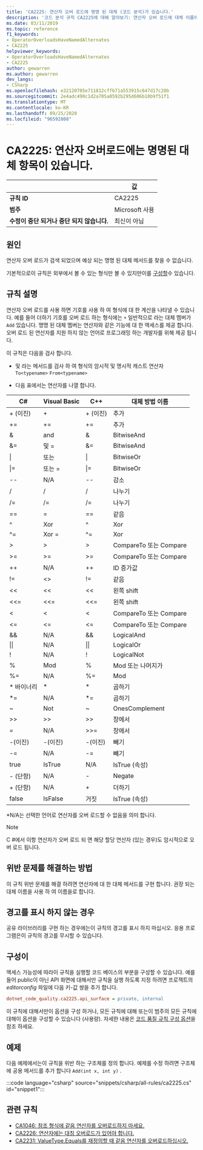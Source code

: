 ```yaml
---
title: 'CA2225: 연산자 오버 로드에 명명 된 대체 (코드 분석)가 있습니다.'
description: '코드 분석 규칙 CA2225에 대해 알아보기: 연산자 오버 로드에 대체 이름이 있습니다.'
ms.date: 03/11/2019
ms.topic: reference
f1_keywords:
- OperatorOverloadsHaveNamedAlternates
- CA2225
helpviewer_keywords:
- OperatorOverloadsHaveNamedAlternates
- CA2225
author: gewarren
ms.author: gewarren
dev_langs:
- CSharp
ms.openlocfilehash: e32120705e711812cffb71a553915c647d17c20b
ms.sourcegitcommit: 2e4adc490c1d2a705a0592b295d606b10b9f51f1
ms.translationtype: MT
ms.contentlocale: ko-KR
ms.lasthandoff: 09/25/2020
ms.locfileid: "96592808"
---
```

# <a name="ca2225-operator-overloads-have-named-alternates"></a>CA2225: 연산자 오버로드에는 명명된 대체 항목이 있습니다.

| | 값 |
|-|-|
| **규칙 ID** |CA2225|
| **범주** |Microsoft 사용|
| **수정이 중단 되거나 중단 되지 않습니다.** |최신이 아님|

## <a name="cause"></a>원인

연산자 오버 로드가 검색 되었으며 예상 되는 명명 된 대체 메서드를 찾을 수 없습니다.

기본적으로이 규칙은 외부에서 볼 수 있는 형식만 볼 수 있지만이를 [구성할](#configurability)수 있습니다.

## <a name="rule-description"></a>규칙 설명

연산자 오버 로드를 사용 하면 기호를 사용 하 여 형식에 대 한 계산을 나타낼 수 있습니다. 예를 들어 더하기 기호를 오버 로드 하는 형식에는 `+` 일반적으로 라는 대체 멤버가 `Add` 있습니다. 명명 된 대체 멤버는 연산자와 같은 기능에 대 한 액세스를 제공 합니다. 오버 로드 된 연산자를 지원 하지 않는 언어로 프로그래밍 하는 개발자를 위해 제공 됩니다.

이 규칙은 다음을 검사 합니다.

- 및 라는 메서드를 검사 하 여 형식의 암시적 및 명시적 캐스트 연산자 `To<typename>` `From<typename>`

- 다음 표에서는 연산자를 나열 합니다.

|C#|Visual Basic|C++|대체 방법 이름|
|-|-|-|-|
|+ (이진)|+|+ (이진)|추가|
|+=|+=|+=|추가|
|&|and|&|BitwiseAnd|
|&=|및 =|&=|BitwiseAnd|
|&#124;|또는|&#124;|BitwiseOr|
|&#124;=|또는 =|&#124;=|BitwiseOr|
|--|N/A|--|감소|
|/|/|/|나누기|
|/=|/=|/=|나누기|
|==|=|==|같음|
|^|Xor|^|Xor|
|^=|Xor =|^=|Xor|
|>|>|>|CompareTo 또는 Compare|
|>=|>=|>=|CompareTo 또는 Compare|
|++|N/A|++|ID 증가값|
|!=|<>|!=|같음|
|<<|<<|<<|왼쪽 shift|
|<<=|<<=|<<=|왼쪽 shift|
|<|<|<|CompareTo 또는 Compare|
|<=|<=|\<=|CompareTo 또는 Compare|
|&&|N/A|&&|LogicalAnd|
|&#124;&#124;|N/A|&#124;&#124;|LogicalOr|
|!|N/A|!|LogicalNot|
|%|Mod|%|Mod 또는 나머지가|
|%=|N/A|%=|Mod|
|\* 바이너리|\*|\*|곱하기|
|\*=|N/A|\*=|곱하기|
|~|Not|~|OnesComplement|
|>>|>>|>>|창에서|
=|N/A|>>=|창에서|
|-(이진)|-(이진)|-(이진)|빼기|
|-=|N/A|-=|빼기|
|true|IsTrue|N/A|IsTrue (속성)|
| - (단항)   |N/A|-|Negate|
|+ (단항)|N/A|+|더하기|
|false|IsFalse|거짓|IsTrue (속성)|

\*N/A는 선택한 언어로 연산자를 오버 로드할 수 없음을 의미 합니다.

> [!NOTE]
> C #에서 이항 연산자가 오버 로드 되 면 해당 할당 연산자 (있는 경우)도 암시적으로 오버 로드 됩니다.

## <a name="how-to-fix-violations"></a>위반 문제를 해결하는 방법

이 규칙 위반 문제를 해결 하려면 연산자에 대 한 대체 메서드를 구현 합니다. 권장 되는 대체 이름을 사용 하 여 이름을로 합니다.

## <a name="when-to-suppress-warnings"></a>경고를 표시 하지 않는 경우

공유 라이브러리를 구현 하는 경우에는이 규칙의 경고를 표시 하지 마십시오. 응용 프로그램은이 규칙의 경고를 무시할 수 있습니다.

## <a name="configurability"></a>구성이

액세스 가능성에 따라이 규칙을 실행할 코드 베이스의 부분을 구성할 수 있습니다. 예를 들어 public이 아닌 API 화면에 대해서만 규칙을 실행 하도록 지정 하려면 프로젝트의 *editorconfig* 파일에 다음 키-값 쌍을 추가 합니다.

```ini
dotnet_code_quality.ca2225.api_surface = private, internal
```

이 규칙에 대해서만이 옵션을 구성 하거나, 모든 규칙에 대해 또는이 범주의 모든 규칙에 대해이 옵션을 구성할 수 있습니다 (사용량). 자세한 내용은 [코드 품질 규칙 구성 옵션](../code-quality-rule-options.md)을 참조 하세요.

## <a name="example"></a>예제

다음 예제에서는이 규칙을 위반 하는 구조체를 정의 합니다. 예제를 수정 하려면 구조체에 공용 메서드를 추가 합니다 `Add(int x, int y)` .

:::code language="csharp" source="snippets/csharp/all-rules/ca2225.cs" id="snippet1":::

## <a name="related-rules"></a>관련 규칙

- [CA1046: 참조 형식에 같음 연산자를 오버로드하지 마세요.](ca1046.md)
- [CA2226: 연산자에는 대칭 오버로드가 있어야 합니다.](ca2226.md)
- [CA2231: ValueType.Equals를 재정의할 때 같음 연산자를 오버로드하십시오.](ca2231.md)
